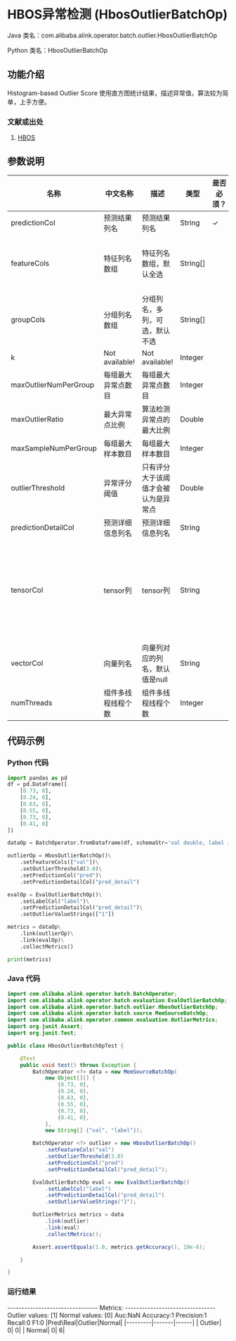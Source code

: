 # HBOS异常检测 (HbosOutlierBatchOp)
Java 类名：com.alibaba.alink.operator.batch.outlier.HbosOutlierBatchOp

Python 类名：HbosOutlierBatchOp


## 功能介绍

Histogram-based Outlier Score 使用直方图统计结果，描述异常值，算法较为简单，上手方便。

### 文献或出处
1. [HBOS](http://citeseerx.ist.psu.edu/viewdoc/download?doi=10.1.1.401.5686&rep=rep1&type=pdf)

## 参数说明

| 名称 | 中文名称 | 描述 | 类型 | 是否必须？ | 取值范围 | 默认值 |
| --- | --- | --- | --- | --- | --- | --- |
| predictionCol | 预测结果列名 | 预测结果列名 | String | ✓ |  |  |
| featureCols | 特征列名数组 | 特征列名数组，默认全选 | String[] |  | 所选列类型为 [BIGDECIMAL, BIGINTEGER, BYTE, DOUBLE, FLOAT, INTEGER, LONG, SHORT] | null |
| groupCols | 分组列名数组 | 分组列名，多列，可选，默认不选 | String[] |  |  | null |
| k | Not available! | Not available! | Integer |  | [1, +inf) | 10 |
| maxOutlierNumPerGroup | 每组最大异常点数目 | 每组最大异常点数目 | Integer |  |  |  |
| maxOutlierRatio | 最大异常点比例 | 算法检测异常点的最大比例 | Double |  |  |  |
| maxSampleNumPerGroup | 每组最大样本数目 | 每组最大样本数目 | Integer |  |  |  |
| outlierThreshold | 异常评分阈值 | 只有评分大于该阈值才会被认为是异常点 | Double |  |  |  |
| predictionDetailCol | 预测详细信息列名 | 预测详细信息列名 | String |  |  |  |
| tensorCol | tensor列 | tensor列 | String |  | 所选列类型为 [BOOL_TENSOR, BYTE_TENSOR, DOUBLE_TENSOR, FLOAT_TENSOR, INT_TENSOR, LONG_TENSOR, STRING, STRING_TENSOR, TENSOR, UBYTE_TENSOR] | null |
| vectorCol | 向量列名 | 向量列对应的列名，默认值是null | String |  | 所选列类型为 [DENSE_VECTOR, SPARSE_VECTOR, STRING, VECTOR] | null |
| numThreads | 组件多线程线程个数 | 组件多线程线程个数 | Integer |  |  | 1 |

## 代码示例

### Python 代码

```python
import pandas as pd
df = pd.DataFrame([
    [0.73, 0],
    [0.24, 0],
    [0.63, 0],
    [0.55, 0],
    [0.73, 0],
    [0.41, 0]
])

dataOp = BatchOperator.fromDataframe(df, schemaStr='val double, label int')

outlierOp = HbosOutlierBatchOp()\
    .setFeatureCols(["val"])\
    .setOutlierThreshold(3.0)\
    .setPredictionCol("pred")\
    .setPredictionDetailCol("pred_detail")

evalOp = EvalOutlierBatchOp()\
    .setLabelCol("label")\
    .setPredictionDetailCol("pred_detail")\
    .setOutlierValueStrings(["1"])

metrics = dataOp\
    .link(outlierOp)\
    .link(evalOp)\
    .collectMetrics()

print(metrics)
```

### Java 代码

```java
import com.alibaba.alink.operator.batch.BatchOperator;
import com.alibaba.alink.operator.batch.evaluation.EvalOutlierBatchOp;
import com.alibaba.alink.operator.batch.outlier.HbosOutlierBatchOp;
import com.alibaba.alink.operator.batch.source.MemSourceBatchOp;
import com.alibaba.alink.operator.common.evaluation.OutlierMetrics;
import org.junit.Assert;
import org.junit.Test;

public class HbosOutlierBatchOpTest {

	@Test
	public void test() throws Exception {
		BatchOperator <?> data = new MemSourceBatchOp(
			new Object[][] {
				{0.73, 0},
				{0.24, 0},
				{0.63, 0},
				{0.55, 0},
				{0.73, 0},
				{0.41, 0},
			},
			new String[] {"val", "label"});

		BatchOperator <?> outlier = new HbosOutlierBatchOp()
			.setFeatureCols("val")
			.setOutlierThreshold(3.0)
			.setPredictionCol("pred")
			.setPredictionDetailCol("pred_detail");

		EvalOutlierBatchOp eval = new EvalOutlierBatchOp()
			.setLabelCol("label")
			.setPredictionDetailCol("pred_detail")
			.setOutlierValueStrings("1");

		OutlierMetrics metrics = data
			.link(outlier)
			.link(eval)
			.collectMetrics();

		Assert.assertEquals(1.0, metrics.getAccuracy(), 10e-6);

	}

}
```

### 运行结果

-------------------------------- Metrics: --------------------------------
Outlier values: [1]		Normal values: [0]
Auc:NaN	Accuracy:1	Precision:1	Recall:0	F1:0
|Pred\Real|Outlier|Normal|
|---------|-------|------|
|  Outlier|      0|     0|
|   Normal|      0|     6|
